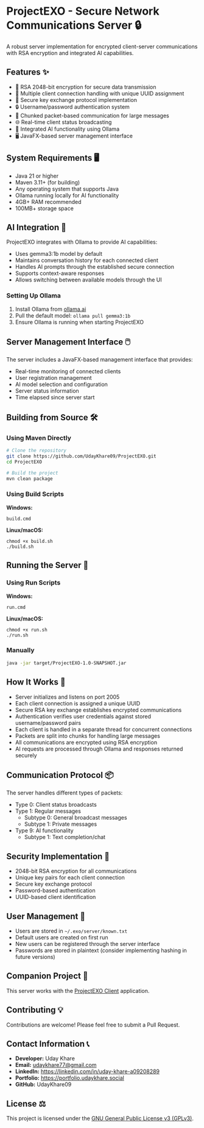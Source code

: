
# ProjectEXO - Secure Network Communications Server 🔒

A robust server implementation for encrypted client-server communications with RSA encryption and integrated AI capabilities.

## Features ✨

- 🔐 RSA 2048-bit encryption for secure data transmission
- 👥 Multiple client connection handling with unique UUID assignment
- 🔑 Secure key exchange protocol implementation
- 🔒 Username/password authentication system
- 📡 Chunked packet-based communication for large messages
- 🌐 Real-time client status broadcasting
- 🤖 Integrated AI functionality using Ollama
- 🖥️ JavaFX-based server management interface

## System Requirements 🖥️

- Java 21 or higher
- Maven 3.11+ (for building)
- Any operating system that supports Java
- Ollama running locally for AI functionality
- 4GB+ RAM recommended
- 100MB+ storage space

## AI Integration 🧠

ProjectEXO integrates with Ollama to provide AI capabilities:

- Uses gemma3:1b model by default
- Maintains conversation history for each connected client
- Handles AI prompts through the established secure connection
- Supports context-aware responses
- Allows switching between available models through the UI

### Setting Up Ollama

1. Install Ollama from [ollama.ai](https://ollama.ai)
2. Pull the default model: `ollama pull gemma3:1b`
3. Ensure Ollama is running when starting ProjectEXO

## Server Management Interface 🖱️

The server includes a JavaFX-based management interface that provides:

- Real-time monitoring of connected clients
- User registration management
- AI model selection and configuration
- Server status information
- Time elapsed since server start

## Building from Source 🛠️

### Using Maven Directly

```bash
# Clone the repository
git clone https://github.com/UdayKhare09/ProjectEXO.git
cd ProjectEXO

# Build the project
mvn clean package
```

### Using Build Scripts

**Windows:**
```
build.cmd
```

**Linux/macOS:**
```
chmod +x build.sh
./build.sh
```

## Running the Server 🚀

### Using Run Scripts

**Windows:**
```
run.cmd
```

**Linux/macOS:**
```
chmod +x run.sh
./run.sh
```

### Manually

```bash
java -jar target/ProjectEXO-1.0-SNAPSHOT.jar
```

## How It Works 🧩

- Server initializes and listens on port 2005
- Each client connection is assigned a unique UUID
- Secure RSA key exchange establishes encrypted communications
- Authentication verifies user credentials against stored username/password pairs
- Each client is handled in a separate thread for concurrent connections
- Packets are split into chunks for handling large messages
- All communications are encrypted using RSA encryption
- AI requests are processed through Ollama and responses returned securely

## Communication Protocol 📦

The server handles different types of packets:
- Type 0: Client status broadcasts
- Type 1: Regular messages
  - Subtype 0: General broadcast messages
  - Subtype 1: Private messages
- Type 9: AI functionality
  - Subtype 1: Text completion/chat

## Security Implementation 🔐

- 2048-bit RSA encryption for all communications
- Unique key pairs for each client connection
- Secure key exchange protocol
- Password-based authentication
- UUID-based client identification

## User Management 👤

- Users are stored in `~/.exo/server/known.txt`
- Default users are created on first run
- New users can be registered through the server interface
- Passwords are stored in plaintext (consider implementing hashing in future versions)

## Companion Project 🤝

This server works with the [ProjectEXO Client](https://github.com/UdayKhare09/ProjectEXO_Client) application.

## Contributing 💡

Contributions are welcome! Please feel free to submit a Pull Request.

## Contact Information 📞

- **Developer:** Uday Khare
- **Email:** udaykhare77@gmail.com
- **LinkedIn:** https://linkedin.com/in/uday-khare-a09208289
- **Portfolio:** https://portfolio.udaykhare.social
- **GitHub:** UdayKhare09

## License ⚖️

This project is licensed under the [GNU General Public License v3 (GPLv3)](LICENSE).
